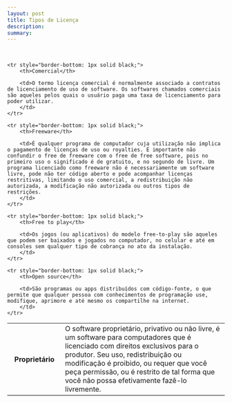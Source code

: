 ```yaml
---
layout: post
title: Tipos de Licença
description:
summary: 
---
```

<table style="border-collapse: collapse;">
    <tr style="border-bottom: 1px solid black;">
        <th style="width:25%">Proprietário</th>
        <td>O software proprietário, privativo ou não livre, é um software para computadores que é licenciado com direitos exclusivos para o produtor. Seu uso, redistribuição ou modificação é proibido, ou requer que você peça permissão, ou é restrito de tal forma que você não possa efetivamente fazê-lo livremente.
        </td>
        <br>
    </tr>
     
    <tr style="border-bottom: 1px solid black;">
        <th>Comercial</th>

        <td>O termo licença comercial é normalmente associado a contratos de licenciamento de uso de software. Os softwares chamados comerciais são aqueles pelos quais o usuário paga uma taxa de licenciamento para poder utilizar.
        </td>
    </tr>

    <tr style="border-bottom: 1px solid black;">
        <th>Freeware</th>

        <td>É qualquer programa de computador cuja utilização não implica o pagamento de licenças de uso ou royalties. É importante não confundir o free de freeware com o free de free software, pois no primeiro uso o significado é de gratuito, e no segundo de livre. Um programa licenciado como freeware não é necessariamente um software livre, pode não ter código aberto e pode acompanhar licenças restritivas, limitando o uso comercial, a redistribuição não autorizada, a modificação não autorizada ou outros tipos de restrições.
        </td>
    </tr>

    <tr style="border-bottom: 1px solid black;">
        <th>Free to play</th>

        <td>Os jogos (ou aplicativos) do modelo free-to-play são aqueles que podem ser baixados e jogados no computador, no celular e até em consoles sem qualquer tipo de cobrança no ato da instalação.
        </td>
    </tr>

    <tr style="border-bottom: 1px solid black;">
        <th>Open source</th>

        <td>São programas ou apps distribuídos com código-fonte, o que permite que qualquer pessoa com conhecimentos de programação use, modifique, aprimore e até mesmo os compartilhe na internet.
        </td>
    </tr>
</table>